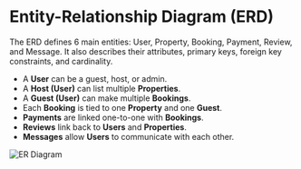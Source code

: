 # Entity-Relationship Diagram (ERD)

The ERD defines 6 main entities: User, Property, Booking, Payment, Review, and Message. It also describes their attributes, primary keys, foreign key constraints, and cardinality.

- A **User** can be a guest, host, or admin.
- A **Host (User)** can list multiple **Properties**.
- A **Guest (User)** can make multiple **Bookings**.
- Each **Booking** is tied to one **Property** and one **Guest**.
- **Payments** are linked one-to-one with **Bookings**.
- **Reviews** link back to **Users** and **Properties**.
- **Messages** allow **Users** to communicate with each other.

![ER Diagram](your_diagram_link_here)
